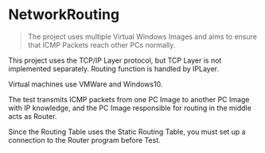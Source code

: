 # NetworkRouting

>The project uses multiple Virtual Windows Images and aims to ensure that ICMP Packets reach other PCs normally.

This project uses the TCP/IP Layer protocol, but TCP Layer is not implemented separately. 
Routing function is handled by IPLayer.

Virtual machines use VMWare and Windows10.

The test transmits ICMP packets from one PC Image to another PC Image with IP knowledge, 
and the PC Image responsible for routing in the middle acts as Router.

Since the Routing Table uses the Static Routing Table, 
you must set up a connection to the Router program before Test.
